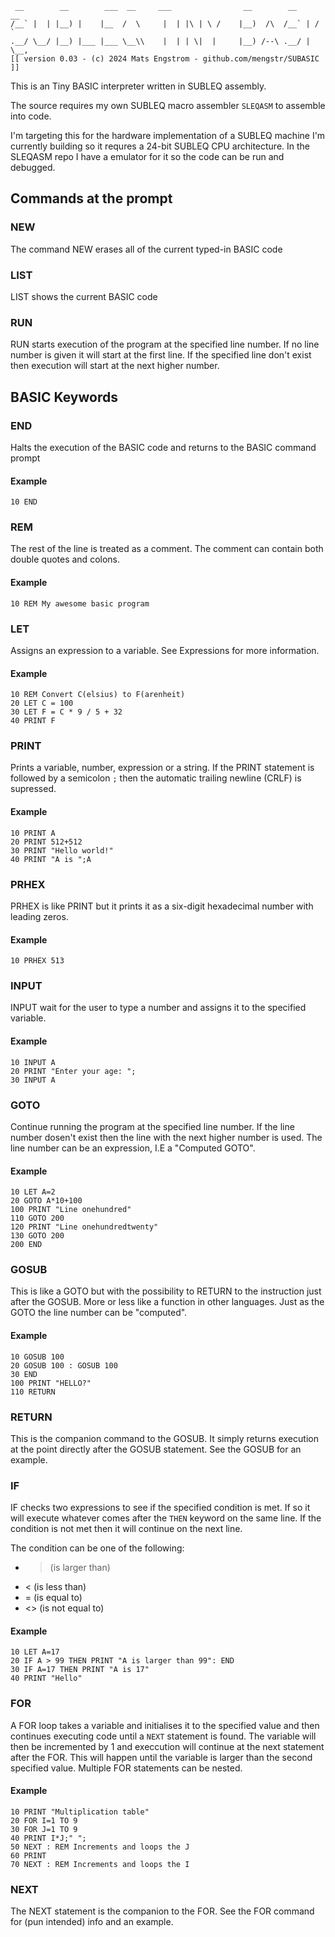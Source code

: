 ```
 __        __        ___  __     ___                __        __     __  
/__` |  | |__) |    |__  /  \     |  | |\ | \ /    |__)  /\  /__` | /  ` 
.__/ \__/ |__) |___ |___ \__\\    |  | | \|  |     |__) /--\ .__/ | \__, 
[[ version 0.03 - (c) 2024 Mats Engstrom - github.com/mengstr/SUBASIC ]]
```

This is an Tiny BASIC interpreter written in SUBLEQ assembly.

The source requires my own SUBLEQ macro assembler ```SLEQASM``` to assemble into
code. 

I'm targeting this for the hardware implementation of a SUBLEQ machine I'm currently building so
it requres a 24-bit SUBLEQ CPU architecture.  In the SLEQASM repo I have a emulator for it so the code
can be run and debugged.

## Commands at the prompt

### NEW

The command NEW erases all of the current typed-in BASIC code

### LIST

LIST shows the current BASIC code

### RUN

RUN starts execution of the program at the specified line number. If no line number is given it will start at the first line. If the specified line don't exist then execution will start at the next higher number.

## BASIC Keywords
### END
Halts the execution of the BASIC code and returns to the BASIC command prompt
#### Example
```
10 END
```

### REM
The rest of the line is treated as a comment. The comment can contain both double quotes and colons.
#### Example
``` 
10 REM My awesome basic program
```
 
### LET
Assigns an expression to a variable. See Expressions for more information.
#### Example
``` 
10 REM Convert C(elsius) to F(arenheit)
20 LET C = 100
30 LET F = C * 9 / 5 + 32
40 PRINT F
```

### PRINT
Prints a variable, number, expression or a string. If the PRINT statement is followed by a semicolon ```;``` then the
automatic trailing newline (CRLF) is supressed.
#### Example
``` 
10 PRINT A
20 PRINT 512+512
30 PRINT "Hello world!"
40 PRINT "A is ";A
```

### PRHEX
PRHEX is like PRINT but it prints it as a six-digit hexadecimal number with leading zeros.
#### Example
```
10 PRHEX 513
```

### INPUT
INPUT wait for the user to type a number and assigns it to the specified variable.
#### Example
```
10 INPUT A
20 PRINT "Enter your age: ";
30 INPUT A
```

### GOTO
Continue running the program at the specified line number. If the line number dosen't exist then the line with the next higher number is used. The line number can be an expression, I.E a "Computed GOTO".
#### Example
```
10 LET A=2
20 GOTO A*10+100
100 PRINT "Line onehundred"
110 GOTO 200
120 PRINT "Line onehundredtwenty"
130 GOTO 200
200 END
```

### GOSUB
This is like a GOTO but with the possibility to RETURN to the instruction just after the GOSUB. More or less like a function in other languages. Just as the GOTO the line number can be "computed".
#### Example
```
10 GOSUB 100
20 GOSUB 100 : GOSUB 100
30 END
100 PRINT "HELLO?"
110 RETURN
```

### RETURN
This is the companion command to the GOSUB. It simply returns execution at the point directly after the GOSUB statement.
See the GOSUB for an example.

### IF
IF checks two expressions to see if the specified condition is met. If so it will execute whatever comes after the `THEN` keyword on the same line. If the condition is not met then it will continue on the next line.

The condition can be one of the following:
* > (is larger than)
* < (is less than)
* = (is equal to)
* <> (is not equal to)

#### Example
```
10 LET A=17
20 IF A > 99 THEN PRINT "A is larger than 99": END
30 IF A=17 THEN PRINT "A is 17"
40 PRINT "Hello"
```

### FOR
A FOR loop takes a variable and initialises it to the specified value and then continues executing code until a `NEXT` statement is found. The variable will then be incremented by 1 and execcution will continue at the next statement after the FOR. This will happen until the variable is larger than the second specified value. Multiple FOR statements can be nested.
#### Example
```
10 PRINT "Multiplication table"
20 FOR I=1 TO 9
30 FOR J=1 TO 9
40 PRINT I*J;" ";
50 NEXT : REM Increments and loops the J 
60 PRINT
70 NEXT : REM Increments and loops the I 
```

### NEXT
The NEXT statement is the companion to the FOR. See the FOR command for (pun intended) info and an example.

